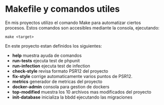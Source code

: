 # Makefile y comandos utiles
En mis proyectos utilizo el comando Make para automatizar ciertos procesos.
Estos comandos son accesibles mediante la consola, ejecutando:
```
make <target>
```
En este proyecto estan definidos los siguientes:
 - **help**                       muestra ayuda de comandos
 - **run-tests**                  ejecuta test de phpunit
 - **run-infection**              ejecuta test de infection
 - **check-style**                revisa formato PSR12 del proyecto
 - **fix-style**                  corrige automaticamente varios puntos de PSR12.
 - **metrics**                    generador de metricas del proyecto
 - **docker-admin**               consola para gestion de dockers
 - **top-modified**               muestra los 10 archivos mas modificados del proyecto
 - **init-database**              inicializa la bbdd ejecutando las migraciones
